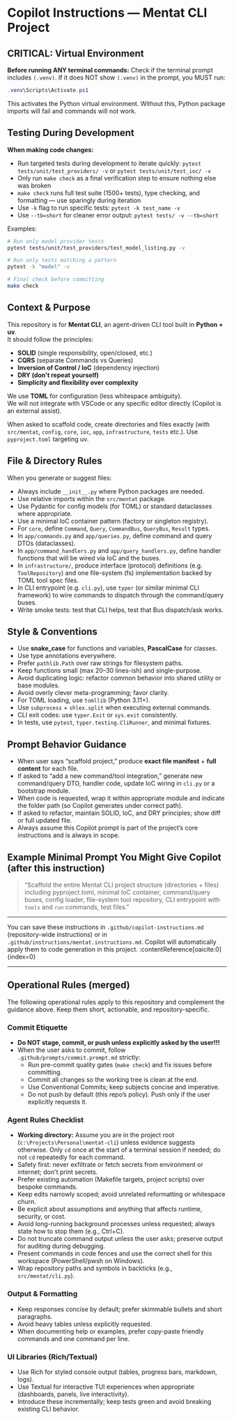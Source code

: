 # Copilot Instructions — Mentat CLI Project

## CRITICAL: Virtual Environment
**Before running ANY terminal commands:** Check if the terminal prompt includes `(.venv)`. If it does NOT show `(.venv)` in the prompt, you MUST run:
```powershell
.venv\Scripts\Activate.ps1
```
This activates the Python virtual environment. Without this, Python package imports will fail and commands will not work.

## Testing During Development
**When making code changes:**
- Run targeted tests during development to iterate quickly: `pytest tests/unit/test_providers/ -v` or `pytest tests/unit/test_ioc/ -v`
- Only run `make check` as a final verification step to ensure nothing else was broken
- `make check` runs full test suite (1500+ tests), type checking, and formatting — use sparingly during iteration
- Use `-k` flag to run specific tests: `pytest -k test_name -v`
- Use `--tb=short` for cleaner error output: `pytest tests/ -v --tb=short`

Examples:
```bash
# Run only model provider tests
pytest tests/unit/test_providers/test_model_listing.py -v

# Run only tests matching a pattern
pytest -k "model" -v

# Final check before committing
make check
```

## Context & Purpose  
This repository is for **Mentat CLI**, an agent-driven CLI tool built in **Python + uv**.  
It should follow the principles:  
- **SOLID** (single responsibility, open/closed, etc.)  
- **CQRS** (separate Commands vs Queries)  
- **Inversion of Control / IoC** (dependency injection)  
- **DRY (don't repeat yourself)**  
- **Simplicity and flexibility over complexity**  

We use **TOML** for configuration (less whitespace ambiguity).  
We will not integrate with VSCode or any specific editor directly (Copilot is an external assist).  

When asked to scaffold code, create directories and files exactly (with `src/mentat`, `config`, `core`, `ioc`, `app`, `infrastructure`, `tests` etc.). Use `pyproject.toml` targeting uv.

## File & Directory Rules

When you generate or suggest files:

- Always include `__init__.py` where Python packages are needed.  
- Use relative imports within the `src/mentat` package.  
- Use Pydantic for config models (for TOML) or standard dataclasses where appropriate.  
- Use a minimal IoC container pattern (factory or singleton registry).  
- For `core`, define `Command`, `Query`, `CommandBus`, `QueryBus`, `Result` types.  
- In `app/commands.py` and `app/queries.py`, define command and query DTOs (dataclasses).  
- In `app/command_handlers.py` and `app/query_handlers.py`, define handler functions that will be wired via IoC and the buses.  
- In `infrastructure/`, produce interface (protocol) definitions (e.g. `ToolRepository`) and one file-system (fs) implementation backed by TOML tool spec files.  
- In CLI entrypoint (e.g. `cli.py`), use `typer` (or similar minimal CLI framework) to wire commands to dispatch through the command/query buses.  
- Write smoke tests: test that CLI helps, test that Bus dispatch/ask works.  

## Style & Conventions

- Use **snake_case** for functions and variables, **PascalCase** for classes.  
- Use type annotations everywhere.  
- Prefer `pathlib.Path` over raw strings for filesystem paths.  
- Keep functions small (max 20–30 lines-ish) and single-purpose.  
- Avoid duplicating logic: refactor common behavior into shared utility or base modules.  
- Avoid overly clever meta-programming; favor clarity.  
- For TOML loading, use `tomllib` (Python 3.11+).  
- Use `subprocess` + `shlex.split` when executing external commands.  
- CLI exit codes: use `typer.Exit` or `sys.exit` consistently.  
- In tests, use `pytest`, `typer.testing.CliRunner`, and minimal fixtures.  

## Prompt Behavior Guidance

- When user says “scaffold project,” produce **exact file manifest** + **full content** for each file.  
- If asked to “add a new command/tool integration,” generate new command/query DTO, handler code, update IoC wiring in `cli.py` or a bootstrap module.  
- When code is requested, wrap it within appropriate module and indicate the folder path (so Copilot generates under correct path).  
- If asked to refactor, maintain SOLID, IoC, and DRY principles; show diff or full updated file.  
- Always assume this Copilot prompt is part of the project’s core instructions and is always in scope.

## Example Minimal Prompt You Might Give Copilot (after this instruction)

> “Scaffold the entire Mentat CLI project structure (directories + files) including pyproject.toml, minimal IoC container, command/query buses, config loader, file-system tool repository, CLI entrypoint with `tools` and `run` commands, test files.”

---

You can save these instructions in `.github/copilot-instructions.md` (repository-wide instructions) or in `.github/instructions/mentat.instructions.md`. Copilot will automatically apply them to code generation in this project. :contentReference[oaicite:0]{index=0}  

---

## Operational Rules (merged)

The following operational rules apply to this repository and complement the guidance above. Keep them short, actionable, and repository-specific.

### Commit Etiquette
- **Do NOT stage, commit, or push unless explicitly asked by the user!!!**
- When the user asks to commit, follow `.github/prompts/commit.prompt.md` strictly:
	- Run pre-commit quality gates (`make check`) and fix issues before committing.
	- Commit all changes so the working tree is clean at the end.
	- Use Conventional Commits; keep subjects concise and imperative.
	- Do not push by default (this repo’s policy). Push only if the user explicitly requests it.

### Agent Rules Checklist
- **Working directory:** Assume you are in the project root (`c:\Projects\Personal\mentat-cli`) unless evidence suggests otherwise. Only `cd` once at the start of a terminal session if needed; do not `cd` repeatedly for each command.
- Safety first: never exfiltrate or fetch secrets from environment or internet; don't print secrets.
- Prefer existing automation (Makefile targets, project scripts) over bespoke commands.
- Keep edits narrowly scoped; avoid unrelated reformatting or whitespace churn.
- Be explicit about assumptions and anything that affects runtime, security, or cost.
- Avoid long-running background processes unless requested; always state how to stop them (e.g., Ctrl+C).
- Do not truncate command output unless the user asks; preserve output for auditing during debugging.
- Present commands in code fences and use the correct shell for this workspace (PowerShell/pwsh on Windows).
- Wrap repository paths and symbols in backticks (e.g., `src/mentat/cli.py`).

### Output & Formatting
- Keep responses concise by default; prefer skimmable bullets and short paragraphs.
- Avoid heavy tables unless explicitly requested.
- When documenting help or examples, prefer copy-paste friendly commands and one command per line.

### UI Libraries (Rich/Textual)
- Use Rich for styled console output (tables, progress bars, markdown, logs).
- Use Textual for interactive TUI experiences when appropriate (dashboards, panels, live interactivity).
- Introduce these incrementally; keep tests green and avoid breaking existing CLI behavior.
